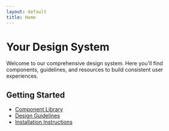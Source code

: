 ```yaml
---
layout: default
title: Home
---
```


# Your Design System

Welcome to our comprehensive design system. Here you'll find components, guidelines, and resources to build consistent user experiences.

## Getting Started

- [Component Library](/components/)
- [Design Guidelines](/guidelines/)
- [Installation Instructions](/installation/)
